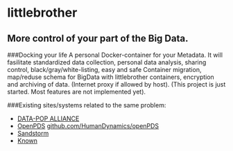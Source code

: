 littlebrother
=============
More control of your part of the Big Data. 
------------------------------------------
###Docking your life
A personal Docker-container for your Metadata. It will fasilitate standardized data collection, personal data analysis, sharing control, black/gray/white-listing, easy and safe Container migration, map/reduse schema for BigData with littlebrother containers, encryption and archiving of data. (Internet proxy if allowed by host).
(This project is just started. Most features are not implemented yet). 

###Existing sites/systems related to the same problem:
- [DATA-POP ALLIANCE](http://www.datapopalliance.org/)
- [OpenPDS](http://openpds.media.mit.edu/) [github.com/HumanDynamics/openPDS](https://github.com/HumanDynamics/openPDS)
- [Sandstorm](https://sandstorm.io/)
- [Known](http://withknown.com/)

